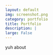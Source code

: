 ```yaml
---
layout: default
img: screenshot.png
category: portfolio
title: Portfolio
description: |
large: False
---
```



yuh about

